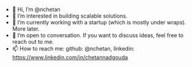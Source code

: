 - 👋 Hi, I’m @nchetan
- 👀 I’m interested in building scalable solutions.
- 🌱 I’m currently working with a startup (which is mostly under wraps). More later.
- 💞️ I’m open to conversation. If you want to discuss ideas, feel free to reach out to me.
- 📫 How to reach me: github: @nchetan, linkedin: https://www.linkedin.com/in/chetannadgouda

<!---
nchetan/nchetan is a ✨ special ✨ repository because its `README.md` (this file) appears on your GitHub profile.
You can click the Preview link to take a look at your changes.
--->

